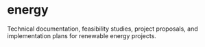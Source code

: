 # energy
Technical documentation, feasibility studies, project proposals, and implementation plans for renewable energy projects.
